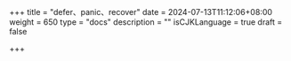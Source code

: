 +++
title = "defer、panic、recover"
date = 2024-07-13T11:12:06+08:00
weight = 650
type = "docs"
description = ""
isCJKLanguage = true
draft = false

+++

